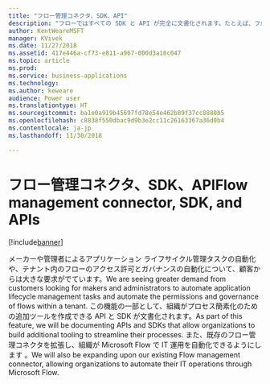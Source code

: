 ```yaml
---
title: "フロー管理コネクタ、SDK、API"
description: "フローではすべての SDK と API が完全に文書化されます。たとえば、フロー承認 iFrame をアプリケーションに埋め込む機能や、フローをプログラムで作成または削除する機能などです。"
author: KentWeareMSFT
manager: KVivek
ms.date: 11/27/2018
ms.assetid: 417e446a-cf73-e811-a967-000d3a18c047
ms.topic: article
ms.prod: 
ms.service: business-applications
ms.technology: 
ms.author: keweare
audience: Power user
ms.translationtype: HT
ms.sourcegitcommit: ba1e0a919b45697fd78e54e462b89f37cc8880b5
ms.openlocfilehash: c8838f550dbac9d9b3e2cc11c26163367a36d0b4
ms.contentlocale: ja-jp
ms.lasthandoff: 11/30/2018

---
```

# <a name="flow-management-connector-sdk-and-apis"></a><span data-ttu-id="6abf7-103">フロー管理コネクタ、SDK、API</span><span class="sxs-lookup"><span data-stu-id="6abf7-103">Flow management connector, SDK, and APIs</span></span>


[!include[banner](../../includes/banner.md)]

<span data-ttu-id="6abf7-104">メーカーや管理者によるアプリケーション ライフサイクル管理タスクの自動化や、テナント内のフローのアクセス許可とガバナンスの自動化について、顧客からは大きな要求がでています。</span><span class="sxs-lookup"><span data-stu-id="6abf7-104">We are seeing greater demand from customers looking for makers and administrators to automate application lifecycle management tasks and automate the permissions and governance of flows within a tenant.</span></span> <span data-ttu-id="6abf7-105">この機能の一部として、組織がプロセス簡素化のための追加ツールを作成できる API と SDK が文書化されます。</span><span class="sxs-lookup"><span data-stu-id="6abf7-105">As part of this feature, we will be documenting APIs and SDKs that allow organizations to build additional tooling to streamline their processes.</span></span>  <span data-ttu-id="6abf7-106">また、既存のフロー管理コネクタを拡張し、組織が Microsoft Flow で IT 運用を自動化できるようにします 。</span><span class="sxs-lookup"><span data-stu-id="6abf7-106">We will also be expanding upon our existing Flow management connector, allowing organizations to automate their IT operations through Microsoft Flow.</span></span>

